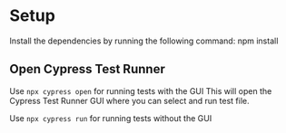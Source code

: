 # Setup

Install the dependencies by running the following command: 
    npm install

## Open Cypress Test Runner

Use `npx cypress open` for running tests with the GUI
This will open the Cypress Test Runner GUI where you can select and run test 
file.

Use `npx cypress run` for running tests without the GUI